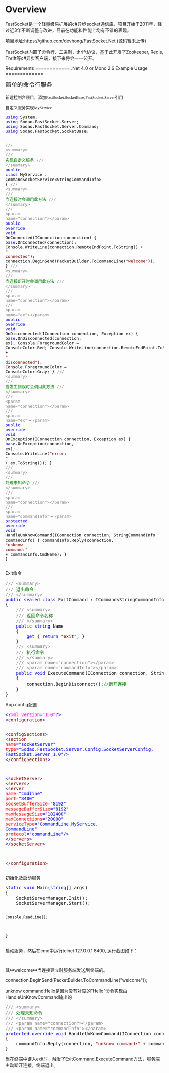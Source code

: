Overview
========
<p>FastSocket是一个轻量级易扩展的c#异步socket通信库，项目开始于2011年，经过近3年不断调整与改进，目前在功能和性能上均有不错的表现。</p>
<p>项目地址:<a href="https://github.com/devhong/FastSocket.Net">https://github.com/devhong/FastSocket.Net</a>&nbsp;(源码暂未上传)</p>
<p>FastSocket内置了命令行、二进制、thrift协议，基于此开发了Zookeeper, Redis, Thrift等c#异步客户端，接下来将会一一公开。</p>
Requirements
============
.Net 4.0 or Mono 2.6
Example Usage
=============
<p><span style="font-family: 黑体; font-size: 14pt; line-height: 1.5;">简单的命令行服务</span></p>
<p><span style="font-size: 14pt; font-family: 黑体;"><span style="font-size: 13px;">新建控制台项目，添加FastSocket.SocketBase,FastSocket.Server引用</span><br /></span></p>
<p><span style="font-size: 14pt; font-family: 黑体;"><span style="font-size: 13px;">自定义服务实现MyService</span></span></p>
<div class="cnblogs_code">
<pre><span style="font-size: 13px;"><span style="color: #0000ff;">using</span><span style="color: #000000;"> System;
</span><span style="color: #0000ff;">using</span><span style="color: #000000;"> Sodao.FastSocket.Server;
</span><span style="color: #0000ff;">using</span><span style="color: #000000;"> Sodao.FastSocket.Server.Command;
</span><span style="color: #0000ff;">using</span><span style="color: #000000;"> Sodao.FastSocket.SocketBase;

</span><span style="color: #808080;">///</span> <span style="color: #808080;">&lt;summary&gt;</span>
<span style="color: #808080;">///</span><span style="color: #008000;"> 实现自定义服务
</span><span style="color: #808080;">///</span> <span style="color: #808080;">&lt;/summary&gt;</span>
<span style="color: #0000ff;">public</span> <span style="color: #0000ff;">class</span> MyService : CommandSocketService&lt;StringCommandInfo&gt;<span style="color: #000000;">
{
    </span><span style="color: #808080;">///</span> <span style="color: #808080;">&lt;summary&gt;</span>
    <span style="color: #808080;">///</span><span style="color: #008000;"> 当连接时会调用此方法
    </span><span style="color: #808080;">///</span> <span style="color: #808080;">&lt;/summary&gt;</span>
    <span style="color: #808080;">///</span> <span style="color: #808080;">&lt;param name="connection"&gt;&lt;/param&gt;</span>
    <span style="color: #0000ff;">public</span> <span style="color: #0000ff;">override</span> <span style="color: #0000ff;">void</span><span style="color: #000000;"> OnConnected(IConnection connection)
    {
        </span><span style="color: #0000ff;">base</span><span style="color: #000000;">.OnConnected(connection);
        Console.WriteLine(connection.RemoteEndPoint.ToString() </span>+ <span style="color: #800000;">"</span><span style="color: #800000;"> connected</span><span style="color: #800000;">"</span><span style="color: #000000;">);
        connection.BeginSend(PacketBuilder.ToCommandLine(</span><span style="color: #800000;">"</span><span style="color: #800000;">welcome</span><span style="color: #800000;">"</span><span style="color: #000000;">));
    }
    </span><span style="color: #808080;">///</span> <span style="color: #808080;">&lt;summary&gt;</span>
    <span style="color: #808080;">///</span><span style="color: #008000;"> 当连接断开时会调用此方法
    </span><span style="color: #808080;">///</span> <span style="color: #808080;">&lt;/summary&gt;</span>
    <span style="color: #808080;">///</span> <span style="color: #808080;">&lt;param name="connection"&gt;&lt;/param&gt;</span>
    <span style="color: #808080;">///</span> <span style="color: #808080;">&lt;param name="ex"&gt;&lt;/param&gt;</span>
    <span style="color: #0000ff;">public</span> <span style="color: #0000ff;">override</span> <span style="color: #0000ff;">void</span><span style="color: #000000;"> OnDisconnected(IConnection connection, Exception ex)
    {
        </span><span style="color: #0000ff;">base</span><span style="color: #000000;">.OnDisconnected(connection, ex);
        Console.ForegroundColor </span>=<span style="color: #000000;"> ConsoleColor.Red;
        Console.WriteLine(connection.RemoteEndPoint.ToString() </span>+ <span style="color: #800000;">"</span><span style="color: #800000;"> disconnected</span><span style="color: #800000;">"</span><span style="color: #000000;">);
        Console.ForegroundColor </span>=<span style="color: #000000;"> ConsoleColor.Gray;
    }
    </span><span style="color: #808080;">///</span> <span style="color: #808080;">&lt;summary&gt;</span>
    <span style="color: #808080;">///</span><span style="color: #008000;"> 当发生错误时会调用此方法
    </span><span style="color: #808080;">///</span> <span style="color: #808080;">&lt;/summary&gt;</span>
    <span style="color: #808080;">///</span> <span style="color: #808080;">&lt;param name="connection"&gt;&lt;/param&gt;</span>
    <span style="color: #808080;">///</span> <span style="color: #808080;">&lt;param name="ex"&gt;&lt;/param&gt;</span>
    <span style="color: #0000ff;">public</span> <span style="color: #0000ff;">override</span> <span style="color: #0000ff;">void</span><span style="color: #000000;"> OnException(IConnection connection, Exception ex)
    {
        </span><span style="color: #0000ff;">base</span><span style="color: #000000;">.OnException(connection, ex);
        Console.WriteLine(</span><span style="color: #800000;">"</span><span style="color: #800000;">error: </span><span style="color: #800000;">"</span> +<span style="color: #000000;"> ex.ToString());
    }
    </span><span style="color: #808080;">///</span> <span style="color: #808080;">&lt;summary&gt;</span>
    <span style="color: #808080;">///</span><span style="color: #008000;"> 处理未知命令
    </span><span style="color: #808080;">///</span> <span style="color: #808080;">&lt;/summary&gt;</span>
    <span style="color: #808080;">///</span> <span style="color: #808080;">&lt;param name="connection"&gt;&lt;/param&gt;</span>
    <span style="color: #808080;">///</span> <span style="color: #808080;">&lt;param name="commandInfo"&gt;&lt;/param&gt;</span>
    <span style="color: #0000ff;">protected</span> <span style="color: #0000ff;">override</span> <span style="color: #0000ff;">void</span><span style="color: #000000;"> HandleUnKnowCommand(IConnection connection, StringCommandInfo commandInfo)
    {
        commandInfo.Reply(connection, </span><span style="color: #800000;">"</span><span style="color: #800000;">unknow command:</span><span style="color: #800000;">"</span> +<span style="color: #000000;"> commandInfo.CmdName);
    }
}</span></span></pre>
</div>
<p>Exit命令</p>
<div class="cnblogs_code">
<pre><span style="color: #808080;">///</span> <span style="color: #808080;">&lt;summary&gt;</span>
<span style="color: #808080;">///</span><span style="color: #008000;"> 退出命令
</span><span style="color: #808080;">///</span> <span style="color: #808080;">&lt;/summary&gt;</span>
<span style="color: #0000ff;">public</span> <span style="color: #0000ff;">sealed</span> <span style="color: #0000ff;">class</span> ExitCommand : ICommand&lt;StringCommandInfo&gt;<span style="color: #000000;">
{
    </span><span style="color: #808080;">///</span> <span style="color: #808080;">&lt;summary&gt;</span>
    <span style="color: #808080;">///</span><span style="color: #008000;"> 返回命令名称
    </span><span style="color: #808080;">///</span> <span style="color: #808080;">&lt;/summary&gt;</span>
    <span style="color: #0000ff;">public</span> <span style="color: #0000ff;">string</span><span style="color: #000000;"> Name
    {
        </span><span style="color: #0000ff;">get</span> { <span style="color: #0000ff;">return</span> <span style="color: #800000;">"</span><span style="color: #800000;">exit</span><span style="color: #800000;">"</span><span style="color: #000000;">; }
    }
    </span><span style="color: #808080;">///</span> <span style="color: #808080;">&lt;summary&gt;</span>
    <span style="color: #808080;">///</span><span style="color: #008000;"> 执行命令
    </span><span style="color: #808080;">///</span> <span style="color: #808080;">&lt;/summary&gt;</span>
    <span style="color: #808080;">///</span> <span style="color: #808080;">&lt;param name="connection"&gt;&lt;/param&gt;</span>
    <span style="color: #808080;">///</span> <span style="color: #808080;">&lt;param name="commandInfo"&gt;&lt;/param&gt;</span>
    <span style="color: #0000ff;">public</span> <span style="color: #0000ff;">void</span><span style="color: #000000;"> ExecuteCommand(IConnection connection, StringCommandInfo commandInfo)
    {
        connection.BeginDisconnect();</span><span style="color: #008000;">//</span><span style="color: #008000;">断开连接</span>
<span style="color: #000000;">    }
}</span></pre>
</div>
<p>App.config配置</p>
<div class="cnblogs_code">
<pre><span style="color: #0000ff;">&lt;?</span><span style="color: #ff00ff;">xml version="1.0"</span><span style="color: #0000ff;">?&gt;</span>
<span style="color: #0000ff;">&lt;</span><span style="color: #800000;">configuration</span><span style="color: #0000ff;">&gt;</span>

  <span style="color: #0000ff;">&lt;</span><span style="color: #800000;">configSections</span><span style="color: #0000ff;">&gt;</span>
    <span style="color: #0000ff;">&lt;</span><span style="color: #800000;">section </span><span style="color: #ff0000;">name</span><span style="color: #0000ff;">="socketServer"</span><span style="color: #ff0000;">
             type</span><span style="color: #0000ff;">="Sodao.FastSocket.Server.Config.SocketServerConfig, FastSocket.Server_1.0"</span><span style="color: #0000ff;">/&gt;</span>
  <span style="color: #0000ff;">&lt;/</span><span style="color: #800000;">configSections</span><span style="color: #0000ff;">&gt;</span>

  <span style="color: #0000ff;">&lt;</span><span style="color: #800000;">socketServer</span><span style="color: #0000ff;">&gt;</span>
    <span style="color: #0000ff;">&lt;</span><span style="color: #800000;">servers</span><span style="color: #0000ff;">&gt;</span>
      <span style="color: #0000ff;">&lt;</span><span style="color: #800000;">server </span><span style="color: #ff0000;">name</span><span style="color: #0000ff;">="cmdline"</span><span style="color: #ff0000;">
              port</span><span style="color: #0000ff;">="8400"</span><span style="color: #ff0000;">
              socketBufferSize</span><span style="color: #0000ff;">="8192"</span><span style="color: #ff0000;">
              messageBufferSize</span><span style="color: #0000ff;">="8192"</span><span style="color: #ff0000;">
              maxMessageSize</span><span style="color: #0000ff;">="102400"</span><span style="color: #ff0000;">
              maxConnections</span><span style="color: #0000ff;">="20000"</span><span style="color: #ff0000;">
              serviceType</span><span style="color: #0000ff;">="CommandLine.MyService, CommandLine"</span><span style="color: #ff0000;">
              protocol</span><span style="color: #0000ff;">="commandLine"</span><span style="color: #0000ff;">/&gt;</span>
    <span style="color: #0000ff;">&lt;/</span><span style="color: #800000;">servers</span><span style="color: #0000ff;">&gt;</span>
  <span style="color: #0000ff;">&lt;/</span><span style="color: #800000;">socketServer</span><span style="color: #0000ff;">&gt;</span>

<span style="color: #0000ff;">&lt;/</span><span style="color: #800000;">configuration</span><span style="color: #0000ff;">&gt;</span></pre>
</div>
<p>初始化及启动服务</p>
<div class="cnblogs_code">
<pre><span style="color: #0000ff;">static</span> <span style="color: #0000ff;">void</span> Main(<span style="color: #0000ff;">string</span><span style="color: #000000;">[] args)
{
    SocketServerManager.Init();
    SocketServerManager.Start();

    Console.ReadLine();
}</span></pre>
</div>
<p>启动服务，然后在cmd中运行telnet 127.0.0.1 8400, 运行截图如下：</p>
<p><img src="http://images.cnitblog.com/blog/21702/201308/15220257-a74cd62ae2c64d5eb4da160d44212272.png" alt="" /></p>
<p><img src="http://images.cnitblog.com/blog/21702/201308/15220409-b328d92f13d94c45b0a06452b2930d5a.png" alt="" /></p>
<p>其中welcome中当连接建立时服务端发送到终端的。</p>
<p>connection.BeginSend(PacketBuilder.ToCommandLine("welcome"));</p>
<p>unknow command:Hello是因为没有对应的"Hello"命令实现由HandleUnKnowCommand输出的</p>
<div class="cnblogs_code">
<pre><span style="color: #808080;">///</span> <span style="color: #808080;">&lt;summary&gt;</span>
<span style="color: #808080;">///</span><span style="color: #008000;"> 处理未知命令
</span><span style="color: #808080;">///</span> <span style="color: #808080;">&lt;/summary&gt;</span>
<span style="color: #808080;">///</span> <span style="color: #808080;">&lt;param name="connection"&gt;&lt;/param&gt;</span>
<span style="color: #808080;">///</span> <span style="color: #808080;">&lt;param name="commandInfo"&gt;&lt;/param&gt;</span>
<span style="color: #0000ff;">protected</span> <span style="color: #0000ff;">override</span> <span style="color: #0000ff;">void</span><span style="color: #000000;"> HandleUnKnowCommand(IConnection connection, StringCommandInfo commandInfo)
{
    commandInfo.Reply(connection, </span><span style="color: #800000;">"</span><span style="color: #800000;">unknow command:</span><span style="color: #800000;">"</span> +<span style="color: #000000;"> commandInfo.CmdName);
}</span></pre>
</div>
<p>当在终端中键入exit时，触发了ExitCommand.ExecuteCommand方法，服务端主动断开连接，终端退出。</p>
